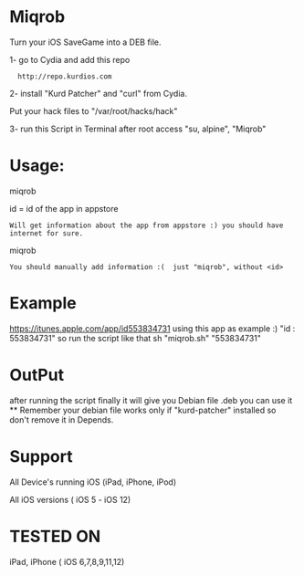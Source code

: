 # Miqrob

Turn your iOS SaveGame into a DEB file.


1- go to Cydia and add this repo

      http://repo.kurdios.com

2- install "Kurd Patcher" and "curl" from Cydia.

Put your hack files to "/var/root/hacks/hack"

3- run this Script in Terminal after root access "su, alpine", "Miqrob"

# Usage: #
  miqrob <id>
	
  id = id of the app in appstore
  
	Will get information about the app from appstore :) you should have internet for sure.
	
  
  miqrob
  
	You should manually add information :(  just "miqrob", without <id>
	
# Example
https://itunes.apple.com/app/id553834731 using this app as example :) "id : 553834731"
so run the script like that
sh "miqrob.sh" "553834731"

# OutPut
after running the script finally it will give you Debian file .deb you can use it 
 ** Remember your debian file works only if "kurd-patcher" installed so don't remove it in Depends.
 

# Support
All Device's running iOS (iPad, iPhone, iPod)

All iOS versions ( iOS 5 - iOS 12)

# TESTED ON
iPad, iPhone ( iOS 6,7,8,9,11,12)



